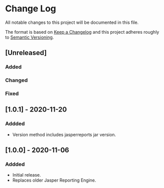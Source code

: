# Change Log
All notable changes to this project will be documented in this file.

The format is based on [Keep a Changelog](http://keepachangelog.com/)
and this project adheres roughly to [Semantic Versioning](http://semver.org/).


## [Unreleased]
### Added
### Changed
### Fixed

## [1.0.1] - 2020-11-20
### Addded
- Version method includes jasperreports jar version.

## [1.0.0] - 2020-11-06
### Addded
- Initial release.
- Replaces older Jasper Reporting Engine.
